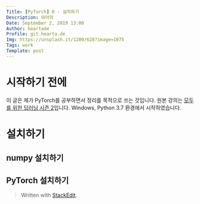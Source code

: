 ```yaml
---
Title: [PyTorch] 0 - 설치하기
Description: 와아아
Date: September 2, 2019 13:00
Author: heartade
Profile: git.hearta.de
Img: https://unsplash.it/1200/628?image=1075
Tags: work
Template: post
---
```

# 시작하기 전에
이 글은 제가 PyTorch를 공부하면서 정리를 목적으로 쓰는 것입니다. 원본 강의는 [모두를 위한 딥러닝 시즌 2](https://deeplearningzerotoall.github.io/season2/)입니다.
Windows, Python 3.7 환경에서 시작하였습니다.
# 설치하기
## numpy 설치하기
## PyTorch 설치하기

> Written with [StackEdit](https://stackedit.io/).
<!--stackedit_data:
eyJoaXN0b3J5IjpbLTE0ODk1MTMyMTddfQ==
-->